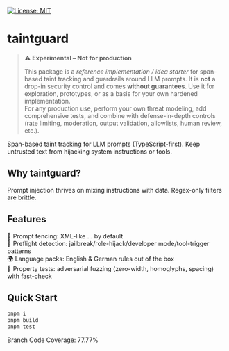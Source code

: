 [![License: MIT](https://img.shields.io/badge/License-MIT-green.svg)](LICENSE)

# taintguard

> **⚠️ Experimental – Not for production**
> 
> This package is a *reference implementation / idea starter* for span-based taint tracking and guardrails around LLM prompts. It is **not** a drop-in security control and comes **without guarantees**. Use it for exploration, prototypes, or as a basis for your own hardened implementation.  
> For any production use, perform your own threat modeling, add comprehensive tests, and combine with defense-in-depth controls (rate limiting, moderation, output validation, allowlists, human review, etc.).

Span-based taint tracking for LLM prompts (TypeScript-first). Keep untrusted text from hijacking system instructions or tools.

## Why taintguard?

Prompt injection thrives on mixing instructions with data. Regex-only filters are brittle.

## Features

🧱 Prompt fencing: XML-like <DATA trust="low">…</DATA> by default  
🔎 Preflight detection: jailbreak/role-hijack/developer mode/tool-trigger patterns  
🌍 Language packs: English & German rules out of the box  
🧪 Property tests: adversarial fuzzing (zero-width, homoglyphs, spacing) with fast-check

## Quick Start

```bash
pnpm i
pnpm build
pnpm test
```

Branch Code Coverage: 77.77%  